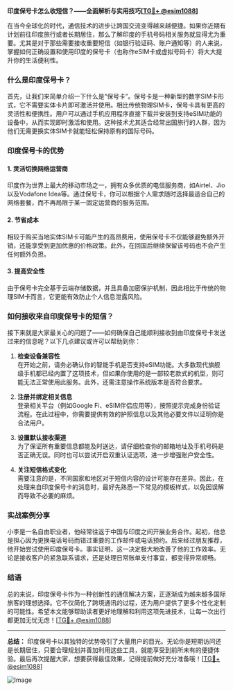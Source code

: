 **印度保号卡怎么收短信？——全面解析与实用技巧[[TG💪+ @esim1088](https://t.me/s/esim1088)]**

在当今全球化的时代，通信技术的进步让跨国交流变得越来越便捷。如果你近期有计划前往印度旅行或者长期居住，那么了解印度的手机号码相关服务就显得尤为重要。尤其是对于那些需要接收重要短信（如银行验证码、账户通知等）的人来说，掌握如何正确设置和使用印度的保号卡（也称作eSIM卡或虚拟号码卡）将大大提升你的生活便利性。

### 什么是印度保号卡？

首先，让我们来简单介绍一下什么是“保号卡”。保号卡是一种新型的数字SIM卡形式，它不需要实体卡片即可激活并使用。相比传统物理SIM卡，保号卡具有更高的灵活性和便携性。用户可以通过手机应用程序直接下载并安装到支持eSIM功能的设备中，从而实现即时激活和使用。这种技术尤其适合经常出国旅行的人群，因为他们无需更换实体SIM卡就能轻松保持原有的国际号码。

### 印度保号卡的优势

#### 1. 灵活切换网络运营商
印度作为世界上最大的移动市场之一，拥有众多优质的电信服务商，如Airtel、Jio以及Vodafone Idea等。通过保号卡，你可以根据个人需求随时选择最适合自己的网络套餐，而不再局限于某一固定运营商的服务范围。

#### 2. 节省成本
相较于购买当地实体SIM卡可能产生的高昂费用，使用保号卡不仅能够避免额外开销，还能享受到更加优惠的价格政策。此外，在回国后继续保留该号码也不会产生任何额外负担。

#### 3. 提高安全性
由于保号卡完全基于云端存储数据，并且具备加密保护机制，因此相比于传统的物理SIM卡而言，它更能有效防止个人信息泄露风险。

### 如何接收来自印度保号卡的短信？

接下来就是大家最关心的问题了——如何确保自己能顺利接收到由印度保号卡发送过来的信息呢？以下几点建议或许可以帮助到你：

1. **检查设备兼容性**  
   在开始之前，请务必确认你的智能手机是否支持eSIM功能。大多数现代旗舰级手机都已经内置了这项技术，但如果你使用的是一部较老款式的机型，则可能无法正常使用此服务。此外，还需注意操作系统版本是否符合要求。

2. **注册并绑定相关信息**  
   登录相关平台（例如Google Fi、eSIM伴侣应用等），按照提示完成身份验证流程。在此过程中，你需要提供有效的护照信息以及其他必要文件以证明你是合法用户。

3. **设置默认接收渠道**  
   为了保证所有重要信息都能及时送达，请仔细检查你的邮箱地址及手机号码是否正确无误。同时也可以尝试开启双重认证选项，进一步增强账户安全性。

4. **关注短信格式变化**  
   需要注意的是，不同国家和地区对于短信内容的设计可能存在差异。因此，在处理来自印度保号卡的消息时，最好先熟悉一下常见的模板样式，以免因误解而导致不必要的麻烦。

### 实战案例分享

小李是一名自由职业者，他经常往返于中国与印度之间开展业务合作。起初，他总是担心因为更换电话号码而错过重要的工作邮件或电话预约。后来经过朋友推荐，他开始尝试使用印度保号卡。事实证明，这一决定极大地改善了他的工作效率。无论是接收客户的紧急联系请求，还是处理日常账单支付事宜，都变得异常顺畅。

### 结语

总的来说，印度保号卡作为一种创新性的通信解决方案，正逐渐成为越来越多国际旅客的理想选择。它不仅简化了跨境通讯的过程，还为用户提供了更多个性化定制的可能性。希望本文能够帮助读者更好地理解和利用这项先进技术，让每一次出行都更加无忧无虑！[[TG💪+ @esim1088](https://t.me/s/esim1088)] 

---

**总结：** 印度保号卡以其独特的优势吸引了大量用户的目光。无论你是短期访问还是长期居住，只要合理规划并善加利用这些工具，就能享受到前所未有的便捷体验。最后再次提醒大家，想要获得最佳效果，记得提前做好充分准备哦！[[TG💪+ @esim1088](https://t.me/s/esim1088)]  

![Image](https://i.postimg.cc/4NQfJmqS/Snipaste-2025-05-13-00-14-12.png)